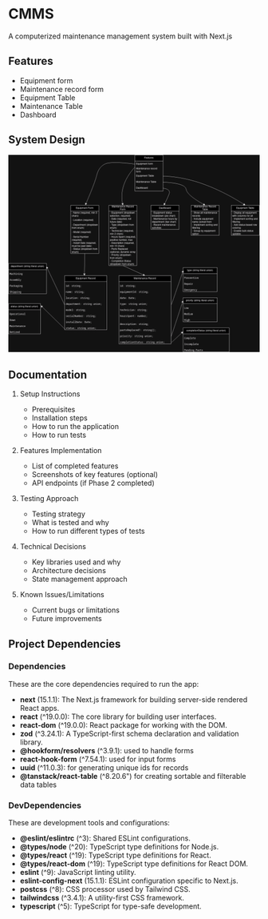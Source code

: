 # CMMS
A computerized maintenance management system built with Next.js


## Features
- Equipment form
- Maintenance record form
- Equipment Table
- Maintenance Table
- Dashboard

## System Design
![System Design Diagram](design/system-design-diagram.drawio.png)


## Documentation
1. Setup Instructions
   - Prerequisites
   - Installation steps
   - How to run the application
   - How to run tests

2. Features Implementation
   - List of completed features
   - Screenshots of key features (optional)
   - API endpoints (if Phase 2 completed)

3. Testing Approach
   - Testing strategy
   - What is tested and why
   - How to run different types of tests

4. Technical Decisions
   - Key libraries used and why
   - Architecture decisions
   - State management approach

5. Known Issues/Limitations
   - Current bugs or limitations
   - Future improvements


## Project Dependencies

### Dependencies
These are the core dependencies required to run the app:
- **next** (15.1.1): The Next.js framework for building server-side rendered React apps.
- **react** (^19.0.0): The core library for building user interfaces.
- **react-dom** (^19.0.0): React package for working with the DOM.
- **zod** (^3.24.1): A TypeScript-first schema declaration and validation library.
- **@hookform/resolvers** (^3.9.1): used to handle forms
- **react-hook-form** (^7.54.1): used for input forms
- **uuid** (^11.0.3): for generating unique ids for records
- **@tanstack/react-table** (^8.20.6") for creating sortable and filterable data tables

### DevDependencies
These are development tools and configurations:
- **@eslint/eslintrc** (^3): Shared ESLint configurations.
- **@types/node** (^20): TypeScript type definitions for Node.js.
- **@types/react** (^19): TypeScript type definitions for React.
- **@types/react-dom** (^19): TypeScript type definitions for React DOM.
- **eslint** (^9): JavaScript linting utility.
- **eslint-config-next** (15.1.1): ESLint configuration specific to Next.js.
- **postcss** (^8): CSS processor used by Tailwind CSS.
- **tailwindcss** (^3.4.1): A utility-first CSS framework.
- **typescript** (^5): TypeScript for type-safe development.
